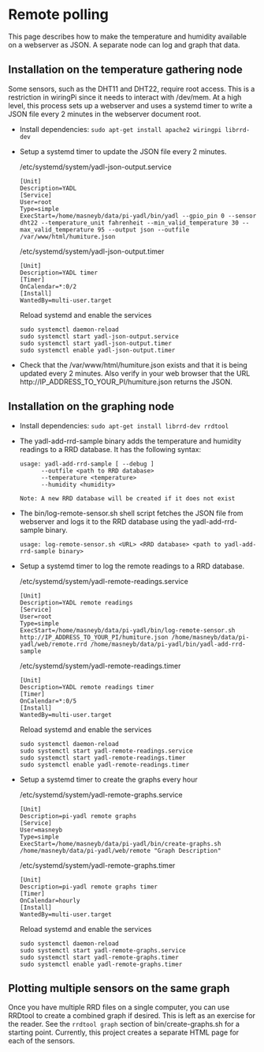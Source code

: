 # Remote polling

This page describes how to make the temperature and humidity available
on a webserver as JSON. A separate node can log and graph that data.


## Installation on the temperature gathering node

Some sensors, such as the DHT11 and DHT22, require root access. This
is a restriction in wiringPi since it needs to interact with /dev/mem.
At a high level, this process sets up a webserver and uses a systemd
timer to write a JSON file every 2 minutes in the webserver document
root.

* Install dependencies: `sudo apt-get install apache2 wiringpi librrd-dev`

* Setup a systemd timer to update the JSON file every 2 minutes.

  /etc/systemd/system/yadl-json-output.service

      [Unit]
      Description=YADL
      [Service]
      User=root
      Type=simple
      ExecStart=/home/masneyb/data/pi-yadl/bin/yadl --gpio_pin 0 --sensor dht22 --temperature_unit fahrenheit --min_valid_temperature 30 --max_valid_temperature 95 --output json --outfile /var/www/html/humiture.json

  /etc/systemd/system/yadl-json-output.timer

      [Unit]
      Description=YADL timer
      [Timer]
      OnCalendar=*:0/2
      [Install]
      WantedBy=multi-user.target

  Reload systemd and enable the services

      sudo systemctl daemon-reload
      sudo systemctl start yadl-json-output.service
      sudo systemctl start yadl-json-output.timer
      sudo systemctl enable yadl-json-output.timer

* Check that the /var/www/html/humiture.json exists and that it is being updated
  every 2 minutes. Also verify in your web browser that the URL
  http://IP_ADDRESS_TO_YOUR_PI/humiture.json returns the JSON.


## Installation on the graphing node

* Install dependencies: `sudo apt-get install librrd-dev rrdtool`

* The yadl-add-rrd-sample binary adds the temperature and humidity readings to a
  RRD database. It has the following syntax:

      usage: yadl-add-rrd-sample [ --debug ]
      		--outfile <path to RRD database>
      		--temperature <temperature>
      		--humidity <humidity>
      
      Note: A new RRD database will be created if it does not exist

* The bin/log-remote-sensor.sh shell script fetches the JSON file from
  webserver and logs it to the RRD database using the
  yadl-add-rrd-sample binary.

      usage: log-remote-sensor.sh <URL> <RRD database> <path to yadl-add-rrd-sample binary>

* Setup a systemd timer to log the remote readings to a RRD database.

  /etc/systemd/system/yadl-remote-readings.service

      [Unit]
      Description=YADL remote readings
      [Service]
      User=root
      Type=simple
      ExecStart=/home/masneyb/data/pi-yadl/bin/log-remote-sensor.sh http://IP_ADDRESS_TO_YOUR_PI/humiture.json /home/masneyb/data/pi-yadl/web/remote.rrd /home/masneyb/data/pi-yadl/bin/yadl-add-rrd-sample

  /etc/systemd/system/yadl-remote-readings.timer

      [Unit]
      Description=YADL remote readings timer
      [Timer]
      OnCalendar=*:0/5
      [Install]
      WantedBy=multi-user.target

  Reload systemd and enable the services

      sudo systemctl daemon-reload
      sudo systemctl start yadl-remote-readings.service
      sudo systemctl start yadl-remote-readings.timer
      sudo systemctl enable yadl-remote-readings.timer

* Setup a systemd timer to create the graphs every hour

  /etc/systemd/system/yadl-remote-graphs.service

      [Unit]
      Description=pi-yadl remote graphs
      [Service]
      User=masneyb
      Type=simple
      ExecStart=/home/masneyb/data/pi-yadl/bin/create-graphs.sh /home/masneyb/data/pi-yadl/web/remote "Graph Description"

  /etc/systemd/system/yadl-remote-graphs.timer

      [Unit]
      Description=pi-yadl remote graphs timer
      [Timer]
      OnCalendar=hourly
      [Install]
      WantedBy=multi-user.target

  Reload systemd and enable the services

      sudo systemctl daemon-reload
      sudo systemctl start yadl-remote-graphs.service
      sudo systemctl start yadl-remote-graphs.timer
      sudo systemctl enable yadl-remote-graphs.timer


## Plotting multiple sensors on the same graph

Once you have multiple RRD files on a single computer, you can use RRDtool to create
a combined graph if desired. This is left as an exercise for the reader. See the
`rrdtool graph` section of bin/create-graphs.sh for a starting point. Currently, this
project creates a separate HTML page for each of the sensors.

